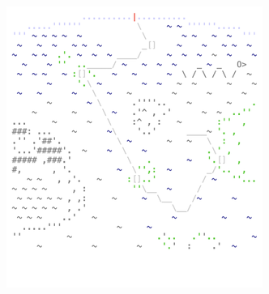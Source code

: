 <img align="left" style="float: left;" src="progress.png" width="530px">

<pre>
<a href='day/1'>Day 1: Report Repair</a>
<a href='day/2'>Day 2: Password Philosophy</a>
<a href='day/3'>Day 3: Toboggan Trajectory</a>
<a href='day/4'>Day 4: Passport Processing</a>
<a href='day/5'>Day 5: Binary Boarding</a>
<a href='day/6'>Day 6: Custom Customs</a>
<a href='day/7'>Day 7: Handy Haversacks</a>
<a href='day/8'>Day 8: Handheld Halting</a>
&nbsp;
<a href='day/9'>Day 9: Encoding Error</a>
&nbsp;
&nbsp;
&nbsp;
&nbsp;
<a href='day/10'>Day 10: Adapter Array</a>
<a href='day/14'>Day 14: Docking Data</a>
&nbsp;
<a href='day/11'>Day 11: Seating System</a>
<a href='day/13'>Day 13: Shuttle Search</a>
&nbsp;
<a href='day/12'>Day 12: Rain Risk</a>
&nbsp;
&nbsp;
&nbsp;
&nbsp;
</pre>
